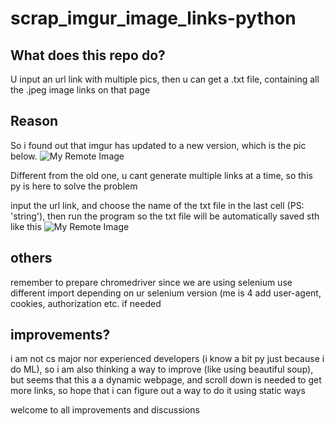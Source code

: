 # scrap_imgur_image_links-python

## What does this repo do?
U input an url link with multiple pics, then u can get a .txt file, containing all the .jpeg image links on that page

## Reason
So i found out that imgur has updated to a new version, which is the pic below.
![My Remote Image](https://i.imgur.com/wsrM9z1.jpg)

Different from the old one, u cant generate multiple links at a time, so this py is here to solve the problem

input the url link, and choose the name of the txt file in the last cell (PS: 'string'), then run the program
so the txt file will be automatically saved
sth like this
![My Remote Image](https://i.imgur.com/qOnW5tu.png)

## others
remember to prepare chromedriver since we are using selenium
use different import depending on ur selenium version (me is 4
add user-agent, cookies, authorization etc. if needed

## improvements?
i am not cs major nor experienced developers (i know a bit py just because i do ML), so i am also thinking a way to improve (like using beautiful soup), but seems that this a a dynamic webpage, and scroll down is needed to get more links, so hope that i can figure out a way to do it using static ways

welcome to all improvements and discussions

